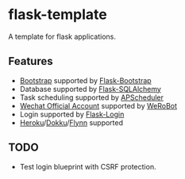 # flask-template

A template for flask applications.

## Features

- [Bootstrap](http://getbootstrap.com/) supported by [Flask-Bootstrap](https://github.com/mbr/flask-bootstrap/)
- Database supported by [Flask-SQLAlchemy](https://github.com/mitsuhiko/flask-sqlalchemy)
- Task scheduling supported by [APScheduler](https://github.com/agronholm/apscheduler)
- [Wechat Official Account](https://mp.weixin.qq.com/) supported by [WeRoBot](https://github.com/whtsky/WeRoBot)
- Login supported by [Flask-Login](https://github.com/maxcountryman/flask-login)
- [Heroku](https://heroku.com/)/[Dokku](https://github.com/dokku/dokku)/[Flynn](https://github.com/flynn/flynn) supported

## TODO

- Test login blueprint with CSRF protection.
